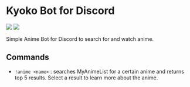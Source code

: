 # Kyoko Bot for Discord
![](https://img.shields.io/badge/python-3.9-blue) ![](https://img.shields.io/badge/discord.py-2.0.1-7289da)

Simple Anime Bot for Discord to search for and watch anime.

## Commands
- `!anime <name>` : searches MyAnimeList for a certain anime and returns top 5 results. Select a result to learn more about the anime.
